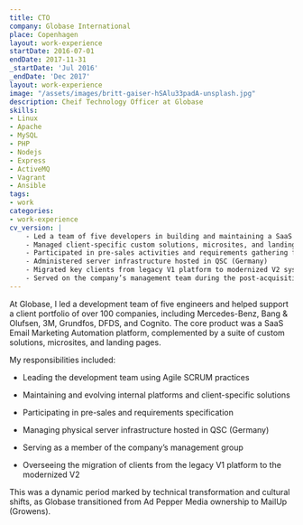 ```yaml
---
title: CTO
company: Globase International
place: Copenhagen
layout: work-experience
startDate: 2016-07-01
endDate: 2017-11-31
_startDate: 'Jul 2016'
_endDate: 'Dec 2017'
layout: work-experience
image: "/assets/images/britt-gaiser-hSAlu33padA-unsplash.jpg"
description: Cheif Technology Officer at Globase
skills:
- Linux
- Apache
- MySQL
- PHP
- Nodejs
- Express
- ActiveMQ
- Vagrant
- Ansible
tags:
- work
categories:
- work-experience
cv_version: |
    - Led a team of five developers in building and maintaining a SaaS Email Marketing Automation platform used by over 100 clients, including Mercedes-Benz, Bang & Olufsen, 3M, DFDS and Grundfos
    - Managed client-specific custom solutions, microsites, and landing pages alongside the core platform
    - Participated in pre-sales activities and requirements gathering for enterprise clients
    - Administered server infrastructure hosted in QSC (Germany)
    - Migrated key clients from legacy V1 platform to modernized V2 system
    - Served on the company’s management team during the post-acquisition transition to Growens
---
```


At Globase, I led a development team of five engineers and helped support a client portfolio of over 100 companies, including Mercedes-Benz, Bang & Olufsen, 3M, Grundfos, DFDS, and Cognito. The core product was a SaaS Email Marketing Automation platform, complemented by a suite of custom solutions, microsites, and landing pages.

My responsibilities included:

* Leading the development team using Agile SCRUM practices

* Maintaining and evolving internal platforms and client-specific solutions

* Participating in pre-sales and requirements specification

* Managing physical server infrastructure hosted in QSC (Germany)

* Serving as a member of the company’s management group

* Overseeing the migration of clients from the legacy V1 platform to the modernized V2

This was a dynamic period marked by technical transformation and cultural shifts, as Globase transitioned from Ad Pepper Media ownership to MailUp (Growens).



